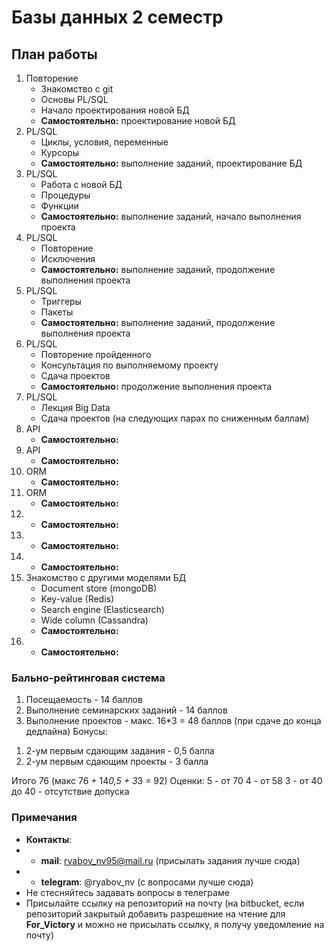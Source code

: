 # Базы данных 2 семестр

## План работы

1. Повторение
	* Знакомство с git
	* Основы PL/SQL
	* Начало проектирования новой БД
	* **Самостоятельно:** проектирование новой БД
2. PL/SQL
	* Циклы, условия, переменные
	* Курсоры
	* **Самостоятельно:** выполнение заданий, 
	проектирование БД
3. PL/SQL
	* Работа с новой БД
	* Процедуры
	* Функции
	* **Самостоятельно:** выполнение заданий, начало
	выполнения проекта
4. PL/SQL
	* Повторение
	* Исключения
	* **Самостоятельно:** выполнение заданий, продолжение
	выполнения проекта
5. PL/SQL
	* Триггеры
	* Пакеты
	* **Самостоятельно:** выполнение заданий, продолжение
	выполнения проекта
6. PL/SQL
	* Повторение пройденного
	* Консультация по выполняемому проекту
	* Сдача проектов
	* **Самостоятельно:** продолжение выполнения проекта
7. PL/SQL
	* Лекция Big Data
	* Сдача проектов (на следующих парах по сниженным баллам)
8. API
	* **Самостоятельно:**
9. API
	* **Самостоятельно:**
10. ORM
	* **Самостоятельно:**
11. ORM
	* **Самостоятельно:**	
12. * **Самостоятельно:**
13. * **Самостоятельно:**
14. * **Самостоятельно:**
15. Знакомство с другими моделями БД
	* Document store (mongoDB)
	* Key-value (Redis)
	* Search engine (Elasticsearch)
	* Wide column (Cassandra)
	* **Самостоятельно:**
16. * **Самостоятельно:**

### Бально-рейтинговая система

1. Посещаемость - 14 баллов
2. Выполнение семинарских заданий - 14 баллов
3. Выполнение проектов - макс. 16*3 = 48 баллов
(при сдаче до конца дедлайна)
Бонусы: 
1) 2-ум первым сдающим задания - 0,5 балла
2) 2-ум первым сдающим проекты - 3 балла

Итого 76 (макс 76 + 14*0,5 + 3*3 = 92)
Оценки:
5 - от 70
4 - от 58
3 - от 40
до 40 - отсутствие допуска

### Примечания

* **Контакты**:
* * **mail**: ryabov_nv95@mail.ru (присылать задания лучше сюда)
* * **telegram**: @ryabov_nv (с вопросами лучше сюда)
* Не стесняйтесь задавать вопросы в телеграме
* Присылайте ссылку на репозиторий на почту (на bitbucket, если репозиторий
закрытый добавить разрешение на чтение для **For_Victory** и можно не присылать ссылку,
я получу уведомление на почту)